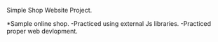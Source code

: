 Simple Shop Website Project.

*Sample online shop. 
-Practiced using external Js libraries.
-Practiced proper web devlopment.
